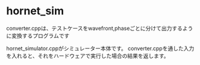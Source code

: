 # hornet_sim
converter.cppは、テストケースをwavefront,phaseごとに分けて出力するように変換するプログラムです

hornet_simulator.cppがシミュレーター本体です。
converter.cppを通した入力を入れると、それをハードウェアで実行した場合の結果を返します。
